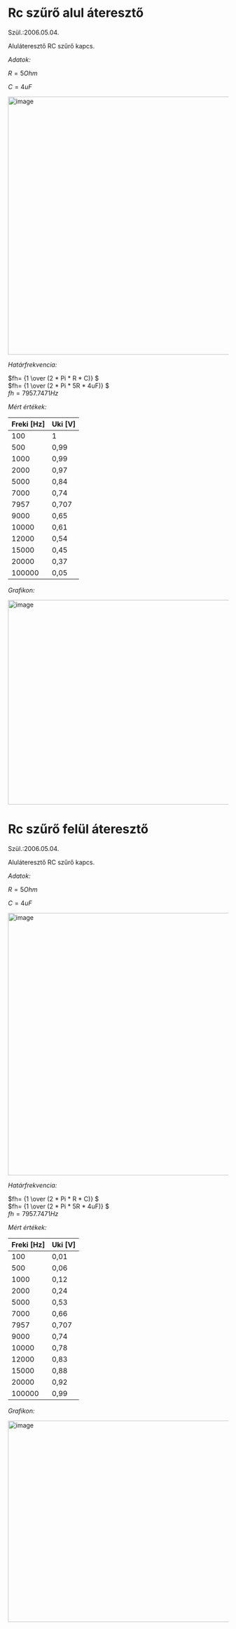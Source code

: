 # Rc szűrő alul áteresztő

Szül.:2006.05.04.

Aluláteresztő RC szűrő kapcs.

*Adatok:*

$R=5 Ohm$

$C=4 uF$

<img width="818" height="588" alt="image" src="https://github.com/user-attachments/assets/35b99291-2e79-489a-8f09-4c6ea22ae139" />

*Határfrekvencia:*

$fh= {1 \over (2 * Pi * R * C)} $   
$fh= {1 \over (2 * Pi * 5R * 4uF)} $  
$fh=7957.7471Hz$


*Mért értékek:*

|Freki [Hz] |	Uki [V] |
|-----------|---------|
|    100	  |    1    |
|     500	  |    0,99 |
|     1000	|    0,99 |
|    2000	  |    0,97 |
|    5000	  |    0,84 |
|    7000	  |    0,74 |
|    7957	  |   0,707 |
|    9000	  |    0,65 |
|    10000	|    0,61 |
|    12000	|    0,54 |
|    15000	|    0,45 |
|    20000	|    0,37 |
|    100000	|    0,05 |

*Grafikon:*

<img width="750" height="466" alt="image" src="https://github.com/user-attachments/assets/4539dfd9-d69c-4d04-9138-530cabe5010b" />


# Rc szűrő felül áteresztő

Szül.:2006.05.04.

Aluláteresztő RC szűrő kapcs.

*Adatok:*

$R=5 Ohm$

$C=4 uF$

<img width="888" height="598" alt="image" src="https://github.com/user-attachments/assets/22616d64-ed75-4241-96ac-7c6be8d39033" />


*Határfrekvencia:*

$fh= {1 \over (2 * Pi * R * C)} $   
$fh= {1 \over (2 * Pi * 5R * 4uF)} $  
$fh=7957.7471Hz$


*Mért értékek:*

|Freki [Hz] |	Uki [V] |
|-----------|---------|
|    100	  |    0,01 |
|     500	  |    0,06 |
|     1000	|    0,12 |
|    2000	  |    0,24 |
|    5000	  |    0,53 |
|    7000	  |    0,66 |
|    7957	  |   0,707 |
|    9000	  |    0,74 |
|    10000	|    0,78 |
|    12000	|    0,83 |
|    15000	|    0,88 |
|    20000	|    0,92 |
|    100000	|    0,99 |

*Grafikon:*

<img width="748" height="459" alt="image" src="https://github.com/user-attachments/assets/2823389f-d79f-44de-a224-8ec2dc044ccd" />
